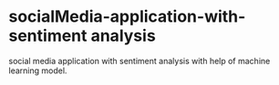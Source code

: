 # socialMedia-application-with-sentiment analysis
social media application with sentiment analysis with help of machine learning model.
